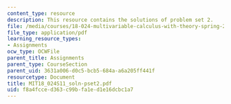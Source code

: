 ```yaml
---
content_type: resource
description: This resource contains the solutions of problem set 2.
file: /media/courses/18-024-multivariable-calculus-with-theory-spring-2011/f8a4fcced363c99bfa1ed1e16dcbc1a7_MIT18_024S11_soln-pset2.pdf
file_type: application/pdf
learning_resource_types:
- Assignments
ocw_type: OCWFile
parent_title: Assignments
parent_type: CourseSection
parent_uid: 3631a006-d0c5-bcb5-684a-a6a205ff441f
resourcetype: Document
title: MIT18_024S11_soln-pset2.pdf
uid: f8a4fcce-d363-c99b-fa1e-d1e16dcbc1a7
---
```

